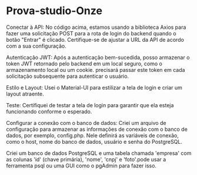 # Prova-studio-Onze
Conectar à API:
No código acima, estamos usando a biblioteca Axios para fazer uma solicitação POST para a rota de login do backend quando o botão "Entrar" é clicado. Certifique-se de ajustar a URL da API de acordo com a sua configuração.

Autenticação JWT:
Após a autenticação bem-sucedida, posso armazenar o token JWT retornado pelo backend em um local seguro, como o armazenamento local ou um cookie. precisará passar este token em cada solicitação subsequente para autenticar o usuário.

Estilo e Layout:
Usei o Material-UI para estilizar a tela de login e criar um layout atraente.

Teste:
Certifiquei de testar a tela de login para garantir que ela esteja funcionando conforme o esperado.

Configurar a conexão com o banco de dados:
Criei um arquivo de configuração para armazenar as informações de conexão com o banco de dados, por exemplo, config.php. Nele  definirá as variáveis de conexão, como o host, nome do banco de dados, usuário e senha do PostgreSQL.

Criei um banco de dados PostgreSQL e uma tabela chamada 'empresa' com as colunas 'id' (chave primária), 'nome', 'cnpj' e 'foto'.pode usar a ferramenta psql ou uma GUI como o pgAdmin para fazer isso.
